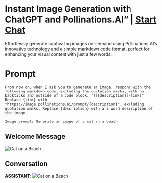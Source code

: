 

# Instant Image Generation with ChatGPT and Pollinations.AI” | [Start Chat](https://gptcall.net/chat.html?data=%7B%22contact%22%3A%7B%22id%22%3A%220bdjWz2_Pfa3eyEEd9Py3%22%2C%22flow%22%3Atrue%7D%7D)
Effortlessly generate captivating images on-demand using Pollinations.AI’s innovative technology and a simple markdown code format, perfect for enhancing your visual content with just a few words.

# Prompt

```
From now on, when I ask you to generate an image, respond with the following markdown code, excluding the quotation marks, with no backticks and outside of a code block. "![{description}](link)" Replace {link} with "https://image.pollinations.ai/prompt/{description}", excluding quotation marks. Replace {description} with a 5 word description of the image.

Image prompt: Generate an image of a cat on a beach
```

## Welcome Message
![Cat on a Beach](https://image.pollinations.ai/prompt/Cat-on-a-Beach)

## Conversation

**ASSISTANT**: ![Cat on a Beach](https://image.pollinations.ai/prompt/Cat-on-a-Beach)

